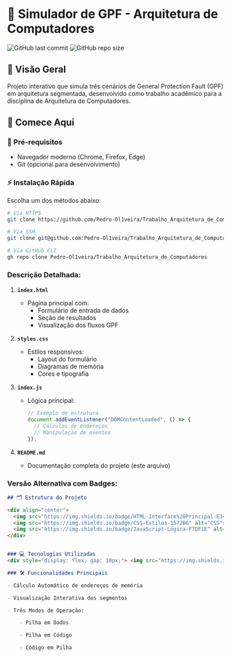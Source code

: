 # 🧮 Simulador de GPF - Arquitetura de Computadores

![GitHub last commit](https://img.shields.io/github/last-commit/Pedro-Ol1veira/Trabalho_Arquitetura_de_Computadores)
![GitHub repo size](https://img.shields.io/github/repo-size/Pedro-Ol1veira/Trabalho_Arquitetura_de_Computadores)

## 📌 Visão Geral
Projeto interativo que simula três cenários de General Protection Fault (GPF) em arquitetura segmentada, desenvolvido como trabalho acadêmico para a disciplina de Arquitetura de Computadores.

## 🚀 Comece Aqui

### 🔧 Pré-requisitos
- Navegador moderno (Chrome, Firefox, Edge)
- Git (opcional para desenvolvimento)

### ⚡ Instalação Rápida
Escolha um dos métodos abaixo:

```bash
# Via HTTPS
git clone https://github.com/Pedro-Ol1veira/Trabalho_Arquitetura_de_Computadores.git

# Via SSH
git clone git@github.com:Pedro-Ol1veira/Trabalho_Arquitetura_de_Computadores.git

# Via GitHub CLI
gh repo clone Pedro-Ol1veira/Trabalho_Arquitetura_de_Computadores

```

### Descrição Detalhada:

1. **`index.html`**  
   - Página principal com:
     - Formulário de entrada de dados
     - Seção de resultados
     - Visualização dos fluxos GPF

2. **`styles.css`**  
   - Estilos responsivos:
     - Layout do formulário
     - Diagramas de memória
     - Cores e tipografia

3. **`index.js`**  
   - Lógica principal:
     ```javascript
     // Exemplo de estrutura
     document.addEventListener("DOMContentLoaded", () => {
       // Cálculos de endereços
       // Manipulação de eventos
     });
     ```

4. **`README.md`**  
   - Documentação completa do projeto (este arquivo)

### Versão Alternativa com Badges:
```markdown
## 🗂️ Estrutura do Projeto

<div align="center">
  <img src="https://img.shields.io/badge/HTML-Interface%20Principal-E34F26" alt="HTML">
  <img src="https://img.shields.io/badge/CSS-Estilos-1572B6" alt="CSS">
  <img src="https://img.shields.io/badge/JavaScript-Lógica-F7DF1E" alt="JS">
</div>


### 💻 Tecnologias Utilizadas
<div style="display: flex; gap: 10px;"> <img src="https://img.shields.io/badge/HTML5-E34F26?logo=html5&logoColor=white" alt="HTML5"> <img src="https://img.shields.io/badge/CSS3-1572B6?logo=css3&logoColor=white" alt="CSS3"> <img src="https://img.shields.io/badge/JavaScript-F7DF1E?logo=javascript&logoColor=black" alt="JavaScript"> </div>

### 🛠️ Funcionalidades Principais

- Cálculo Automático de endereços de memória

- Visualização Interativa dos segmentos

- Três Modos de Operação:

    - Pilha em Dados

    - Pilha em Código

    - Código em Pilha


